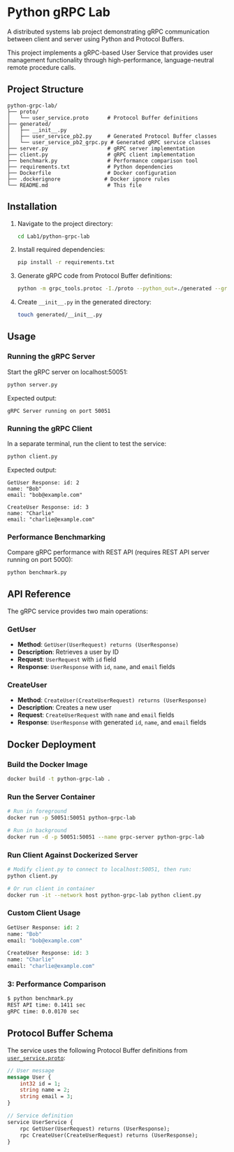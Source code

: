# Python gRPC Lab

A distributed systems lab project demonstrating gRPC communication between client and server using Python and Protocol Buffers.

This project implements a gRPC-based User Service that provides user management functionality through high-performance, language-neutral remote procedure calls.

## Project Structure

```
python-grpc-lab/
├── proto/
│   └── user_service.proto      # Protocol Buffer definitions
├── generated/
│   ├── __init__.py
│   ├── user_service_pb2.py     # Generated Protocol Buffer classes
│   └── user_service_pb2_grpc.py # Generated gRPC service classes
├── server.py                   # gRPC server implementation
├── client.py                   # gRPC client implementation
├── benchmark.py                # Performance comparison tool
├── requirements.txt            # Python dependencies
├── Dockerfile                  # Docker configuration
├── .dockerignore              # Docker ignore rules
└── README.md                   # This file
```


## Installation

1. Navigate to the project directory:
   ```bash
   cd Lab1/python-grpc-lab
   ```

2. Install required dependencies:
   ```bash
   pip install -r requirements.txt
   ```

3. Generate gRPC code from Protocol Buffer definitions:
   ```bash
   python -m grpc_tools.protoc -I./proto --python_out=./generated --grpc_python_out=./generated proto/user_service.proto
   ```

4. Create `__init__.py` in the generated directory:
   ```bash
   touch generated/__init__.py
   ```

## Usage

### Running the gRPC Server

Start the gRPC server on localhost:50051:

```bash
python server.py
```

Expected output:
```
gRPC Server running on port 50051
```

### Running the gRPC Client

In a separate terminal, run the client to test the service:

```bash
python client.py
```

Expected output:
```
GetUser Response: id: 2
name: "Bob"
email: "bob@example.com"

CreateUser Response: id: 3
name: "Charlie"
email: "charlie@example.com"
```

### Performance Benchmarking

Compare gRPC performance with REST API (requires REST API server running on port 5000):

```bash
python benchmark.py
```

## API Reference

The gRPC service provides two main operations:

### GetUser
- **Method**: `GetUser(UserRequest) returns (UserResponse)`
- **Description**: Retrieves a user by ID
- **Request**: `UserRequest` with `id` field
- **Response**: `UserResponse` with `id`, `name`, and `email` fields

### CreateUser
- **Method**: `CreateUser(CreateUserRequest) returns (UserResponse)`
- **Description**: Creates a new user
- **Request**: `CreateUserRequest` with `name` and `email` fields
- **Response**: `UserResponse` with generated `id`, `name`, and `email` fields

## Docker Deployment

### Build the Docker Image

```bash
docker build -t python-grpc-lab .
```

### Run the Server Container

```bash
# Run in foreground
docker run -p 50051:50051 python-grpc-lab

# Run in background
docker run -d -p 50051:50051 --name grpc-server python-grpc-lab
```

### Run Client Against Dockerized Server

```bash
# Modify client.py to connect to localhost:50051, then run:
python client.py

# Or run client in container
docker run -it --network host python-grpc-lab python client.py
```

### Custom Client Usage

```python
GetUser Response: id: 2
name: "Bob"
email: "bob@example.com"

CreateUser Response: id: 3
name: "Charlie"
email: "charlie@example.com"

```

### 3: Performance Comparison

```bash
$ python benchmark.py
REST API time: 0.1411 sec
gRPC time: 0.0.0170 sec
```

## Protocol Buffer Schema

The service uses the following Protocol Buffer definitions from [`user_service.proto`](Lab1/python-grpc-lab/proto/user_service.proto):

```protobuf
// User message
message User {
    int32 id = 1;
    string name = 2;
    string email = 3;
}

// Service definition
service UserService {
    rpc GetUser(UserRequest) returns (UserResponse);
    rpc CreateUser(CreateUserRequest) returns (UserResponse);
}
```

